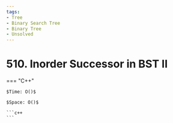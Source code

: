 ```yaml
---
tags:
- Tree
- Binary Search Tree
- Binary Tree
- Unsolved
---
```



# 510. Inorder Successor in BST II

=== "C++"

    $Time: O()$

    $Space: O()$

    ```c++
    ```